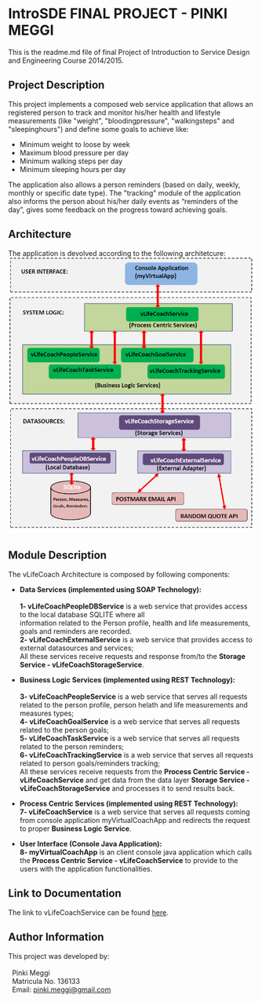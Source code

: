 # IntroSDE FINAL PROJECT - PINKI MEGGI
This is the readme.md file of final Project of Introduction to Service Design and Engineering Course 2014/2015.

## Project Description
This project implements a composed web service application that allows an registered person to track and monitor his/her health and lifestyle measurements (like "weight", "bloodingpressure", "walkingsteps" and "sleepinghours") and define some goals to achieve like:
* Minimum weight to loose by week
* Maximum blood pressure per day
* Minimum walking steps per day
* Minimum sleeping hours per day

The application also allows a person reminders (based on daily, weekly, monthly or specific date type). The "tracking" module of the application also informs the person about his/her daily events as “reminders of the day”, gives some feedback on the progress toward achieving goals.

## Architecture
The application is devolved according to the following architetcure:
![Alt text](architecture1.png?raw=true "vLifeCoach Architecture")

## Module Description
The vLifeCoach Architecture is composed by following components:
* **Data Services (implemented using SOAP Technology):**
  <br><br>**1- vLifeCoachPeopleDBService** is a web service that provides access to the local database SQLITE where all      
  information related to the Person profile, health and life measurements, goals and reminders are recorded.
  <br>**2- vLifeCoachExternalService** is a web service that provides access to external datasources and services;
  <br>All these services receive requests and response from/to the **Storage Service - vLifeCoachStorageService**.
  
* **Business Logic Services (implemented using REST Technology):**
  <br><br>**3- vLifeCoachPeopleService** is a web service that serves all requests related to the person profile, person 
          helath and life measurements and measures types;
  <br>**4- vLifeCoachGoalService** is a web service that serves all requests related to the person goals;
  <br>**5- vLifeCoachTaskService** is a web service that serves all requests related to the person reminders;
  <br>**6- vLifeCoachTrackingService** is a web service that serves all requests related to person goals/reminders tracking;
  <br> All these services receive requests from the **Process Centric Service - vLifeCoachService** and get data from the 
      data layer **Storage Service - vLifeCoachStorageService** and processes it to send results back.

* **Process Centric Services (implemented using REST Technology):**
  <br>**7- vLifeCoachService** is a web service that serves all requests coming from console application myVirtualCoachApp and redirects the request to proper **Business Logic Service**.


* **User Interface (Console Java Application):**
  <br>**8- myVirtualCoachApp** is an client console java application which calls the **Process Centric Service - vLifeCoachService** to provide to the users with the application functionalities.



## Link to Documentation
The link to vLifeCoachService can be found [here][1].

## Author Information
This project was developed by:<br><br>
&nbsp;&nbsp;Pinki Meggi<br>
&nbsp;&nbsp;Matricula No. 136133<br>
&nbsp;&nbsp;Email: pinki.meggi@gmail.com<br>

[1]: https://github.com/pmeggi/introsde_finalproject/blob/master/vLifeCoach_Documentation.pdf
